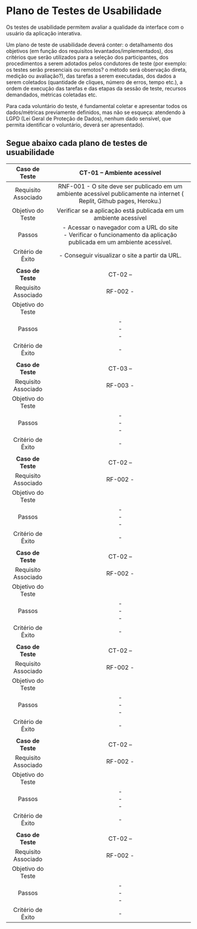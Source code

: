 # Plano de Testes de Usabilidade

Os testes de usabilidade permitem avaliar a qualidade da interface com o usuário da aplicação interativa.

Um plano de teste de usabilidade deverá conter: o detalhamento dos objetivos (em função dos requisitos levantados/implementados), dos critérios que serão utilizados para a seleção dos participantes, dos procedimentos a serem adotados pelos condutores de teste (por exemplo: os testes serão presenciais ou remotos? o método será observação direta, medição ou avaliação?), das tarefas a serem executadas, dos dados a serem coletados (quantidade de cliques, número de erros, tempo etc.), a ordem de execução das tarefas e das etapas da sessão de teste, recursos demandados, métricas coletadas etc.

Para cada voluntário do teste, é fundamental coletar e apresentar todos os dados/métricas previamente definidos, mas não se esqueça: atendendo à LGPD (Lei Geral de Proteção de Dados), nenhum dado sensível, que permita identificar o voluntário, deverá ser apresentado).

## Segue abaixo cada plano de testes de usuabilidade 

| **Caso de Teste** 	| CT-01 – Ambiente acessível	|
|:---:	|:---:	|
|Requisito Associado | RNF-001	- O site deve ser publicado em um ambiente acessível publicamente na internet ( Replit, Github pages, Heroku.) |
| Objetivo do Teste 	| Verificar se a aplicação está publicada em um ambiente acessível |
| Passos 	| - Acessar o navegador com a URL do site <br> - Verificar o funcionamento da aplicação publicada em um ambiente acessível.|
|Critério de Êxito | - Conseguir visualizar o site a partir da URL. |
|  	|  	|
| **Caso de Teste** 	| CT-02 – 	|
|Requisito Associado | RF-002	-  |
| Objetivo do Teste 	|  |
| Passos 	| -  <br> - <br> - |
|Critério de Êxito | - |
|  	|  	|
| **Caso de Teste** 	| CT-03 – 	|
|Requisito Associado | RF-003	-  |
| Objetivo do Teste 	|  |
| Passos 	| -  <br> - <br> - |
|Critério de Êxito | - |
|  	|  	|
| **Caso de Teste** 	| CT-02 – 	|
|Requisito Associado | RF-002	-  |
| Objetivo do Teste 	|  |
| Passos 	| -  <br> - <br> - |
|Critério de Êxito | - |
|  	|  	|
| **Caso de Teste** 	| CT-02 – 	|
|Requisito Associado | RF-002	-  |
| Objetivo do Teste 	|  |
| Passos 	| -  <br> - <br> - |
|Critério de Êxito | - |
|  	|  	|
| **Caso de Teste** 	| CT-02 – 	|
|Requisito Associado | RF-002	-  |
| Objetivo do Teste 	|  |
| Passos 	| -  <br> - <br> - |
|Critério de Êxito | - |
|  	|  	|
| **Caso de Teste** 	| CT-02 – 	|
|Requisito Associado | RF-002	-  |
| Objetivo do Teste 	|  |
| Passos 	| -  <br> - <br> - |
|Critério de Êxito | - |
|  	|  	|
| **Caso de Teste** 	| CT-02 – 	|
|Requisito Associado | RF-002	-  |
| Objetivo do Teste 	|  |
| Passos 	| -  <br> - <br> - |
|Critério de Êxito | - |
